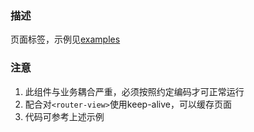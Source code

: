 ### 描述
页面标签，示例见[examples](examples/examples.html)

### 注意
1. 此组件与业务耦合严重，必须按照约定编码才可正常运行
2. 配合对`<router-view>`使用keep-alive，可以缓存页面
3. 代码可参考上述示例

